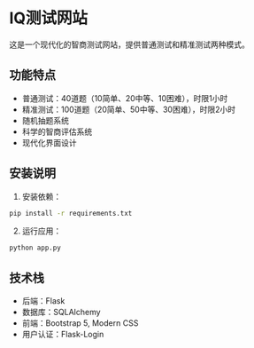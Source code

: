 # IQ测试网站

这是一个现代化的智商测试网站，提供普通测试和精准测试两种模式。

## 功能特点

- 普通测试：40道题（10简单、20中等、10困难），时限1小时
- 精准测试：100道题（20简单、50中等、30困难），时限2小时
- 随机抽题系统
- 科学的智商评估系统
- 现代化界面设计

## 安装说明

1. 安装依赖：
```bash
pip install -r requirements.txt
```

2. 运行应用：
```bash
python app.py
```

## 技术栈

- 后端：Flask
- 数据库：SQLAlchemy
- 前端：Bootstrap 5, Modern CSS
- 用户认证：Flask-Login
